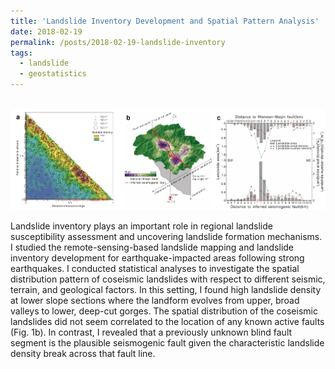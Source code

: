 ```yaml
---
title: 'Landslide Inventory Development and Spatial Pattern Analysis'
date: 2018-02-19
permalink: /posts/2018-02-19-landslide-inventory
tags:
  - landslide
  - geostatistics
---
```


<br/><img src='/images/landslide-inventory.png'>

Landslide inventory plays an important role in regional landslide susceptibility assessment and uncovering landslide formation mechanisms. I studied the remote-sensing-based landslide mapping and landslide inventory development for earthquake-impacted areas following strong earthquakes. I conducted statistical analyses to investigate the spatial distribution pattern of coseismic landslides with respect to different seismic, terrain, and geological factors. In this setting, I found high landslide density at lower slope sections where the landform evolves from upper, broad valleys to lower, deep-cut gorges. The spatial distribution of the coseismic landslides did not seem correlated to the location of any known active faults (Fig. 1b). In contrast, I revealed that a previously unknown blind fault segment is the plausible seismogenic fault given the characteristic landslide density break across that fault line.



